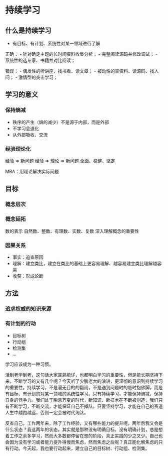 # 持续学习

## 什么是持续学习
- 有⽬标、有计划、系统性对某⼀领域进⾏了解

正确：
    - 针对确定主题的⻓时间资料收集分析；
    - 完整阅读源码并修改调试；
    - 系统性的选专家、书籍并对⽐阅读；

错误：
    - 偶发性的听讲座、找书看、读⽂章；
    - 被动性的查资料、读源码、找⼈问；
    - 激情型的突击学习；

## 学习的意义

### 保持熵减
- 秩序的产生（熵的减少）不是源于内部，而是外部
- 不学习会退化
- 从外部吸收、交流

### 经验理论化
经验 => 新问题
经验 => 理论 => 新问题
全面、稳健、坚定

MBA：用理论解决实际问题

## 目标
### 概念层次
### 概念延拓
数的表示
自然数、整数、有理数、实数、复数
深入理解概念的重要性

### 因果关系
- 事实：追查原因
- 理解：建立类比，建立在类比的基础上更容易理解、越容易建立类比理解越容易
- 收获：形成论断

## 方法
### 追求权威的知识来源

### 有计划的行动
- 目标树
- 行动组
- 检测集
- ...

学习应该成为一种习惯。

活到老学到老，这句话大家耳熟能详，也都明白学习的重要性，但是能长期坚持下来，不断学习的又有几个呢？今天听了少鹏老大的演讲，更深彻的意识到持续学习的重要性。持续学习，不是漫无目的的翻阅，不是遇到问题时的临时抱佛脚，而是有⽬标、有计划的对某一领域的系统性学习。只有持续学习，才能保持熵减，保持自身的竞争力。我们处于瞬息万变的时代，新知识、新技术在不断被创造，我们只有不断学习，不断交流，才能保证自己不掉队。只要坚持学习，才能在自己的赛道人生中越跑越远，否则一定会被时代淘汰。

反省自己，工作两年来，除了工作经验，又有哪些能力的提升呢，两年后我又会是什么状态？我这两年的状态，其实就是那种没有明确目标，没有明确计划，总是想着工作之余多学习，然而大多数都停留在想的阶段，真正实践的少之又少。自己也会因为没有学习或者能力提升得慢而焦虑，然而焦虑之后呢？真正能化解焦虑的只有行动。今天起，我也要行动起来，建立自己的目标树、行动组、检测集。
